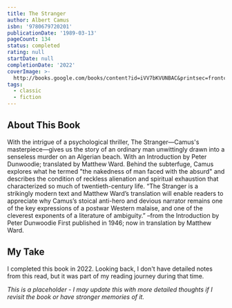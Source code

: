 ```yaml
---
title: The Stranger
author: Albert Camus
isbn: '9780679720201'
publicationDate: '1989-03-13'
pageCount: 134
status: completed
rating: null
startDate: null
completionDate: '2022'
coverImage: >-
  http://books.google.com/books/content?id=iVV7bKVUNBAC&printsec=frontcover&img=1&zoom=1&source=gbs_api
tags:
  - classic
  - fiction
---
```


## About This Book

With the intrigue of a psychological thriller, The Stranger—Camus's masterpiece—gives us the story of an ordinary man unwittingly drawn into a senseless murder on an Algerian beach. With an Introduction by Peter Dunwoodie; translated by Matthew Ward. Behind the subterfuge, Camus explores what he termed "the nakedness of man faced with the absurd" and describes the condition of reckless alienation and spiritual exhaustion that characterized so much of twentieth-century life. “The Stranger is a strikingly modern text and Matthew Ward’s translation will enable readers to appreciate why Camus’s stoical anti-hero and ­devious narrator remains one of the key expressions of a postwar Western malaise, and one of the cleverest exponents of a literature of ambiguity.” –from the Introduction by Peter Dunwoodie First published in 1946; now in translation by Matthew Ward.

## My Take

I completed this book in 2022. Looking back, I don't have detailed notes from this read, but it was part of my reading journey during that time.

*This is a placeholder - I may update this with more detailed thoughts if I revisit the book or have stronger memories of it.*
